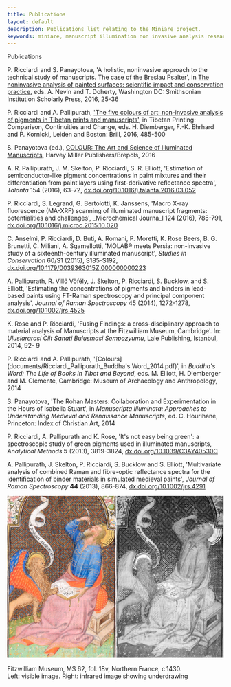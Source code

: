 ```yaml
---
title: Publications
layout: default
description: Publications list relating to the Miniare project.
keywords: miniare, manuscript illumination non invasive analysis research and expertise
---
```


Publications

P. Ricciardi and S. Panayotova, 'A holistic, noninvasive approach to the technical study of manuscripts. The case of the Breslau Psalter', in [The noninvasive analysis of painted surfaces: scientific impact and conservation practice](http://opensi.si.edu/index.php/smithsonian/catalog/book/105), eds. A. Nevin and T. Doherty, Washington DC: Smithsonian Institution Scholarly Press, 2016, 25-36

P. Ricciardi and A. Pallipurath, ['The five colours of art: non-invasive analysis of pigments in Tibetan prints and manuscripts'](http://booksandjournals.brillonline.com/content/books/9789004316256), in Tibetan Printing: Comparison, Continuities and Change, eds. H. Diemberger, F.-K. Ehrhard and P. Kornicki, Leiden and Boston: Brill, 2016, 485-500

S. Panayotova (ed.), [COLOUR: The Art and Science of Illuminated Manuscripts](http://www.fitzmuseum.cam.ac.uk/colour/catalogue), Harvey Miller Publishers/Brepols, 2016

A. R. Pallipurath, J. M. Skelton, P. Ricciardi, S. R. Elliott, 'Estimation of semiconductor-like pigment concentrations in paint mixtures and their differentiation from paint layers using first-derivative reflectance spectra', _Talanta_ 154 (2016), 63-72, [dx.doi.org/10.1016/j.talanta.2016.03.052](http://dx.doi.org/10.1016/j.talanta.2016.03.052)

P. Ricciardi, S. Legrand, G. Bertolotti, K. Janssens, 'Macro X-ray fluorescence (MA-XRF) scanning of illuminated manuscript fragments: potentialities and challenges', _Microchemical Journa_l 124 (2016), 785-791, [dx.doi.org/10.1016/j.microc.2015.10.020](http://dx.doi.org/10.1016/j.microc.2015.10.020)

C. Anselmi, P. Ricciardi, D. Buti, A. Romani, P. Moretti, K. Rose Beers, B. G. Brunetti, C. Miliani, A. Sgamellotti, 'MOLAB® meets Persia: non-invasive study of a sixteenth-century illuminated manuscript', _Studies in Conservation_ 60/S1 (2015), S185-S192, [dx.doi.org/10.1179/0039363015Z.000000000223](http://dx.doi.org/10.1179/0039363015Z.000000000223)

A. Pallipurath, R. Villő Vőfély, J. Skelton, P. Ricciardi, S. Bucklow, and S. Elliott, 'Estimating the concentrations of pigments and binders in lead-based paints using FT-Raman spectroscopy and principal component analysis', _Journal of Raman Spectroscopy_ 45 (2014), 1272-1278, [dx.doi.org/10.1002/jrs.4525](http://dx.doi.org/10.1002/jrs.4525)

K. Rose and P. Ricciardi, 'Fusing Findings: a cross-disciplinary approach to material analysis of Manuscripts at the Fitzwilliam Museum, Cambridge'. In: _Uluslararasi Cilt Sanati Bulusmasi Sempozyumu_, Lale Publishing, Istanbul, 2014, 92- 9

P. Ricciardi and A. Pallipurath, '[Colours](documents/Ricciardi_Pallipurath_Buddha's Word_2014.pdf)', in _Buddha's Word: The Life of Books in Tibet and Beyond_, eds. M. Elliott, H. Diemberger and M. Clemente, Cambridge: Museum of Archaeology and Anthropology, 2014

S. Panayotova, 'The Rohan Masters: Collaboration and Experimentation in the Hours of Isabella Stuart', in _Manuscripta Illuminata: Approaches to Understanding Medieval and Renaissance Manuscripts_, ed. C. Hourihane, Princeton: Index of Christian Art, 2014

P. Ricciardi, A. Pallipurath and K. Rose, 'It's not easy being green': a spectroscopic study of green pigments used in illuminated manuscripts, _Analytical Methods_ **5** (2013), 3819-3824, [dx.doi.org/10.1039/C3AY40530C](http://dx.doi.org/10.1039/C3AY40530C)

A. Pallipurath, J. Skelton, P. Ricciardi, S. Bucklow and S. Elliott, 'Multivariate analysis of combined Raman and fibre-optic reflectance spectra for the identification of binder materials in simulated medieval paints', _Journal of Raman Spectroscopy_ **44** (2013), 866-874, [dx.doi.org/10.1002/jrs.4291](http://dx.doi.org/10.1002/jrs.4291)

![](images/MS62_visIR.jpg)

Fitzwilliam Museum, MS 62, fol. 18v, Northern France, c.1430.  
Left: visible image. Right: infrared image showing underdrawing